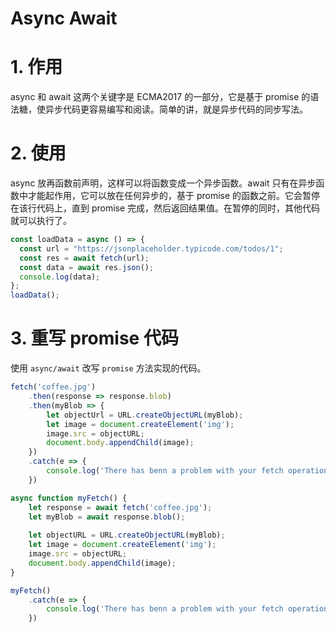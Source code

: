 # Async Await


# 1. 作用
async 和 await 这两个关键字是 ECMA2017 的一部分，它是基于 promise 的语法糖，使异步代码更容易编写和阅读。简单的讲，就是异步代码的同步写法。


# 2. 使用
async 放再函数前声明，这样可以将函数变成一个异步函数。await 只有在异步函数中才能起作用，它可以放在任何异步的，基于 promise 的函数之前。它会暂停在该行代码上，直到 promise 完成，然后返回结果值。在暂停的同时，其他代码就可以执行了。

```js
const loadData = async () => {
  const url = "https://jsonplaceholder.typicode.com/todos/1";
  const res = await fetch(url);
  const data = await res.json();
  console.log(data);
};
loadData();
```

# 3. 重写 promise 代码
使用 `async/await` 改写 `promise` 方法实现的代码。

```js
fetch('coffee.jpg')
	.then(response => response.blob)
	.then(myBlob => {
    	let objectUrl = URL.createObjectURL(myBlob);
    	let image = document.createElement('img');
    	image.src = objectURL;
    	document.body.appendChild(image);
	})
	.catch(e => {
    	console.log('There has benn a problem with your fetch operation' + e);
	})
```

```js
async function myFetch() {
    let response = await fetch('coffee.jpg');
    let myBlob = await response.blob();
    
    let objectURL = URL.createObjectURL(myBlob);
    let image = document.createElement('img');
    image.src = objectURL;
    document.body.appendChild(image);
}

myFetch()
	.catch(e => {
    	console.log('There has benn a problem with your fetch operation' + e);
	})
```



